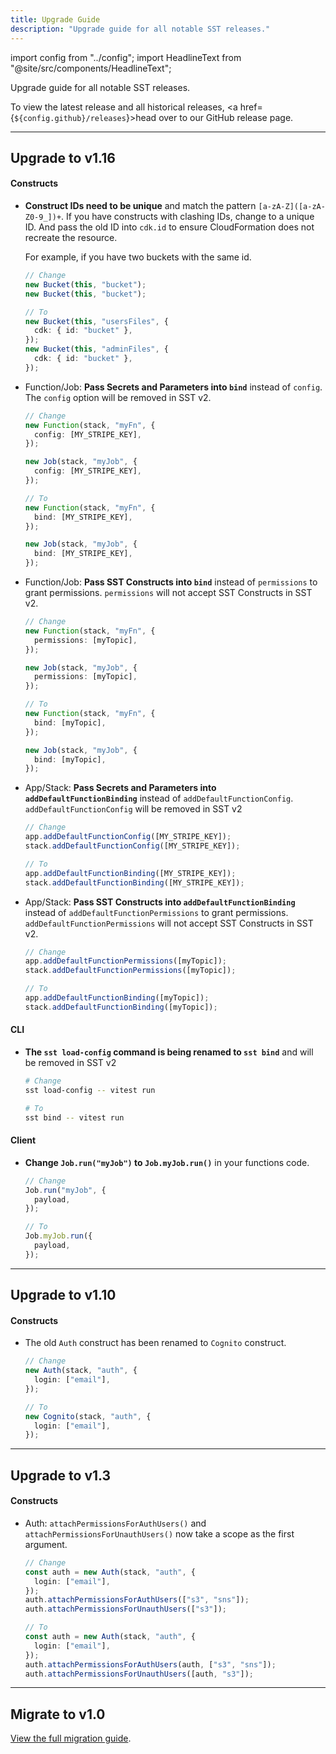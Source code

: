 ```yaml
---
title: Upgrade Guide
description: "Upgrade guide for all notable SST releases."
---
```


import config from "../config";
import HeadlineText from "@site/src/components/HeadlineText";

<HeadlineText>

Upgrade guide for all notable SST releases.

</HeadlineText>

To view the latest release and all historical releases, <a href={`${config.github}/releases`}>head over to our GitHub release page</a>.

---

## Upgrade to v1.16

#### Constructs

- **Construct IDs need to be unique** and match the pattern `[a-zA-Z]([a-zA-Z0-9_])+`. If you have constructs with clashing IDs, change to a unique ID. And pass the old ID into `cdk.id` to ensure CloudFormation does not recreate the resource.

  For example, if you have two buckets with the same id.

  ```ts
  // Change
  new Bucket(this, "bucket");
  new Bucket(this, "bucket");

  // To
  new Bucket(this, "usersFiles", {
    cdk: { id: "bucket" },
  });
  new Bucket(this, "adminFiles", {
    cdk: { id: "bucket" },
  });
  ```

- Function/Job: **Pass Secrets and Parameters into `bind`** instead of `config`. The `config` option will be removed in SST v2.

  ```ts
  // Change
  new Function(stack, "myFn", {
    config: [MY_STRIPE_KEY],
  });

  new Job(stack, "myJob", {
    config: [MY_STRIPE_KEY],
  });

  // To
  new Function(stack, "myFn", {
    bind: [MY_STRIPE_KEY],
  });

  new Job(stack, "myJob", {
    bind: [MY_STRIPE_KEY],
  });
  ```

- Function/Job: **Pass SST Constructs into `bind`** instead of `permissions` to grant permissions. `permissions` will not accept SST Constructs in SST v2.

  ```ts
  // Change
  new Function(stack, "myFn", {
    permissions: [myTopic],
  });

  new Job(stack, "myJob", {
    permissions: [myTopic],
  });

  // To
  new Function(stack, "myFn", {
    bind: [myTopic],
  });

  new Job(stack, "myJob", {
    bind: [myTopic],
  });
  ```

- App/Stack: **Pass Secrets and Parameters into `addDefaultFunctionBinding`** instead of `addDefaultFunctionConfig`. `addDefaultFunctionConfig` will be removed in SST v2

  ```ts
  // Change
  app.addDefaultFunctionConfig([MY_STRIPE_KEY]);
  stack.addDefaultFunctionConfig([MY_STRIPE_KEY]);

  // To
  app.addDefaultFunctionBinding([MY_STRIPE_KEY]);
  stack.addDefaultFunctionBinding([MY_STRIPE_KEY]);
  ```

- App/Stack: **Pass SST Constructs into `addDefaultFunctionBinding`** instead of `addDefaultFunctionPermissions` to grant permissions. `addDefaultFunctionPermissions` will not accept SST Constructs in SST v2.

  ```ts
  // Change
  app.addDefaultFunctionPermissions([myTopic]);
  stack.addDefaultFunctionPermissions([myTopic]);

  // To
  app.addDefaultFunctionBinding([myTopic]);
  stack.addDefaultFunctionBinding([myTopic]);
  ```

#### CLI

- **The `sst load-config` command is being renamed to `sst bind`** and will be removed in SST v2

  ```bash
  # Change
  sst load-config -- vitest run

  # To
  sst bind -- vitest run
  ```

#### Client

- **Change `Job.run("myJob")` to `Job.myJob.run()`** in your functions code.

  ```ts
  // Change
  Job.run("myJob", {
    payload,
  });

  // To
  Job.myJob.run({
    payload,
  });
  ```

---

## Upgrade to v1.10

#### Constructs

- The old `Auth` construct has been renamed to `Cognito` construct.

  ```ts
  // Change
  new Auth(stack, "auth", {
    login: ["email"],
  });

  // To
  new Cognito(stack, "auth", {
    login: ["email"],
  });
  ```

---

## Upgrade to v1.3

#### Constructs

- Auth: `attachPermissionsForAuthUsers()` and `attachPermissionsForUnauthUsers()` now take a scope as the first argument.

  ```ts
  // Change
  const auth = new Auth(stack, "auth", {
    login: ["email"],
  });
  auth.attachPermissionsForAuthUsers(["s3", "sns"]);
  auth.attachPermissionsForUnauthUsers(["s3"]);

  // To
  const auth = new Auth(stack, "auth", {
    login: ["email"],
  });
  auth.attachPermissionsForAuthUsers(auth, ["s3", "sns"]);
  auth.attachPermissionsForUnauthUsers([auth, "s3"]);
  ```

---

## Migrate to v1.0

[View the full migration guide](./constructs/v0/migration.md).
